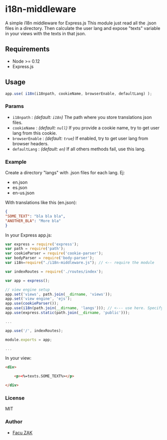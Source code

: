 # i18n-middleware
A simple i18n middleware for Express.js
This module just read all the <lang>.json files in a directory. Then calculate the user lang and expose "texts" variable in your views with the texts in that json. 

## Requirements

  - Node >= 0.12
  - Express.js

## Usage

```js
app.use( i18n(i18npath, cookieName, browserEnable, defaultLang) );
```

### Params

- `i18npath` : *(default: `i18n`)* The path where you store translations json files.
- `cookieName` : *(default: `null`)* If you provide a cookie name, try to get user lang from this cookie.
- `browserEnable` : *(default: `true`)* If enabled, try to get user lang from browser headers.
- `defaultLang` :  *(default: `en`)* If all others methods fail, use this lang.


### Example


 Create a directory "langs" with .json files for each lang. Ej:
 - en.json
 - es.json
 - en-us.json
 
 With translations like this (en.json):

 ```json
 {
 "SOME_TEXT": "bla bla bla",
 "ANOTHER_BLA": "More bla"
 }
 ```
 

 In your Express app.js:

```javascript
var express = require('express');
var path = require('path');
var cookieParser = require('cookie-parser');
var bodyParser = require('body-parser');
var i18n=require("./i18n-middleware.js"); // <-- require the module

var indexRoutes = require('./routes/index');

var app = express();

// view engine setup
app.set('views', path.join(__dirname, 'views'));
app.set('view engine', 'ejs');
app.use(cookieParser());
app.use(i18n(path.join(__dirname, 'langs'))); // <--- use here. Specify translations files path.
app.use(express.static(path.join(__dirname, 'public')));

...

app.use('/', indexRoutes);

module.exports = app;

...

```

In your view:

```html
<div>

	<p><%=texts.SOME_TEXT%></p>

</div>
```

### License

MIT

### Author

  - [Facu ZAK](https://github.com/koalazak) 
